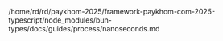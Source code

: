/home/rd/rd/paykhom-2025/framework-paykhom-com-2025-typescript/node_modules/bun-types/docs/guides/process/nanoseconds.md